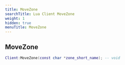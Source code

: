 ```yaml
---
title: MoveZone
searchTitle: Lua Client MoveZone
weight: 1
hidden: true
menuTitle: MoveZone
---
```

## MoveZone
```lua
Client:MoveZone(const char *zone_short_name); -- void
```
